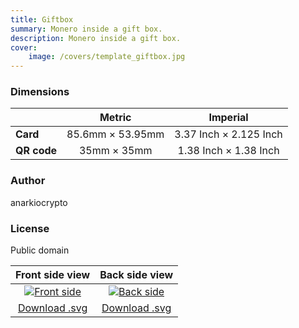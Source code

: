 ```yaml
---
title: Giftbox
summary: Monero inside a gift box.
description: Monero inside a gift box.
cover:
    image: /covers/template_giftbox.jpg
---
```


### Dimensions

|    |         Metric         |           Imperial           |
|----|:----------------------:|:----------------------------:|
| **Card** | 85.6mm &times; 53.95mm | 3.37 Inch &times; 2.125 Inch |
| **QR code** |   35mm &times; 35mm    | 1.38 Inch &times; 1.38 Inch  |

### Author

anarkiocrypto

### License

Public domain

| Front side view | Back side view |
|:---------------:|:--------------:|
| [![Front side](/templates/giftbox/front.png)](/templates/giftbox/front.png) | [![Back side](/templates/giftbox/back.png)](/templates/giftbox/back.png) |
| [Download .svg](/templates/giftbox/front.svg) | [Download .svg](/templates/giftbox/back.svg) |
